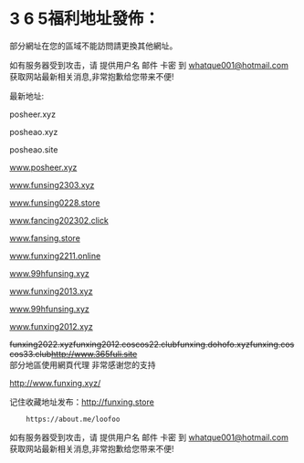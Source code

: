 # 3 6 5福利地址發佈：  

  部分網址在您的區域不能訪問請更換其他網址。
  
  如有服务器受到攻击，请 提供用户名 邮件 卡密 到 whatque001@hotmail.com 获取网站最新相关消息,非常抱歉给您带来不便!
  
  最新地址:

  posheer.xyz
  
  posheao.xyz
  
  posheao.site
  
  www.posheer.xyz
  
  www.funsing2303.xyz

  www.funsing0228.store

  www.fancing202302.click

  www.fansing.store
  
  www.funxing2211.online 
  
  www.99hfunsing.xyz
  
  www.funxing2013.xyz
  
  www.99hfunsing.xyz

  www.funxing2012.xyz
  
  ~~funxing2022.xyz~~~~funxing2012.coscos22.club~~~~funxing.dohofo.xyz~~~~funxing.coscos33.club~~~~http://www.365fuli.site~~  
  部分地區使用網頁代理  非常感谢您的支持
  
  http://www.funxing.xyz/

记住收藏地址发布：http://funxing.store

        https://about.me/loofoo

如有服务器受到攻击，请 提供用户名 邮件 卡密 到 whatque001@hotmail.com 获取网站最新相关消息,非常抱歉给您带来不便!
